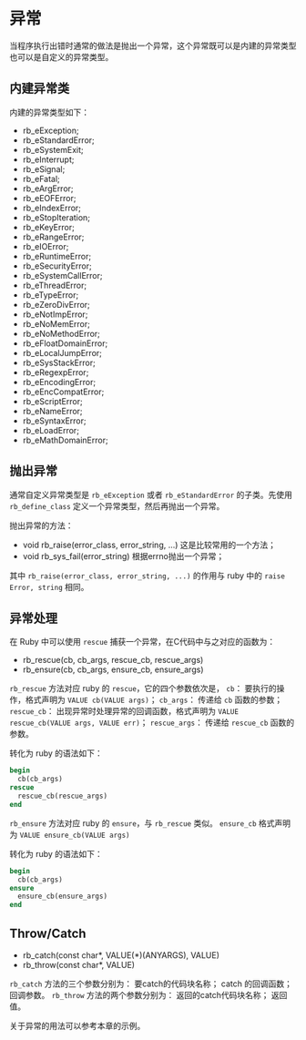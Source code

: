 # 异常

当程序执行出错时通常的做法是抛出一个异常，这个异常既可以是内建的异常类型也可以是自定义的异常类型。

## 内建异常类

内建的异常类型如下：

  * rb_eException;
  * rb_eStandardError;
  * rb_eSystemExit;
  * rb_eInterrupt;
  * rb_eSignal;
  * rb_eFatal;
  * rb_eArgError;
  * rb_eEOFError;
  * rb_eIndexError;
  * rb_eStopIteration;
  * rb_eKeyError;
  * rb_eRangeError;
  * rb_eIOError;
  * rb_eRuntimeError;
  * rb_eSecurityError;
  * rb_eSystemCallError;
  * rb_eThreadError;
  * rb_eTypeError;
  * rb_eZeroDivError;
  * rb_eNotImpError;
  * rb_eNoMemError;
  * rb_eNoMethodError;
  * rb_eFloatDomainError;
  * rb_eLocalJumpError;
  * rb_eSysStackError;
  * rb_eRegexpError;
  * rb_eEncodingError;
  * rb_eEncCompatError;
  * rb_eScriptError;
  * rb_eNameError;
  * rb_eSyntaxError;
  * rb_eLoadError;
  * rb_eMathDomainError;


## 抛出异常

通常自定义异常类型是 `rb_eException` 或者 `rb_eStandardError` 的子类。先使用  `rb_define_class` 定义一个异常类型，然后再抛出一个异常。

抛出异常的方法：

  * void rb_raise(error_class, error_string, ...) 这是比较常用的一个方法；
  * void rb_sys_fail(error_string)  根据errno抛出一个异常；

其中 `rb_raise(error_class, error_string, ...)` 的作用与 ruby 中的 `raise Error, string` 相同。


## 异常处理

在 Ruby 中可以使用 `rescue` 捕获一个异常，在C代码中与之对应的函数为：

  * rb_rescue(cb, cb_args, rescue_cb, rescue_args)
  * rb_ensure(cb, cb_args, ensure_cb, ensure_args)

`rb_rescue` 方法对应 ruby 的 `rescue`，它的四个参数依次是， `cb`： 要执行的操作，格式声明为 `VALUE cb(VALUE args)`； `cb_args`： 传递给 `cb` 函数的参数； `rescue_cb`： 出现异常时处理异常的回调函数，格式声明为 `VALUE rescue_cb(VALUE args, VALUE err)`； `rescue_args`： 传递给 `rescue_cb` 函数的参数。


转化为 ruby 的语法如下：

```ruby
begin
  cb(cb_args)
rescue
  rescue_cb(rescue_args)
end
```

`rb_ensure` 方法对应 ruby 的 `ensure`，与 `rb_rescue` 类似。 `ensure_cb` 格式声明为 `VALUE ensure_cb(VALUE args)`

转化为 ruby 的语法如下：

```ruby
begin
  cb(cb_args)
ensure
  ensure_cb(ensure_args)
end
```

## Throw/Catch

  * rb_catch(const char\*, VALUE(*)(ANYARGS), VALUE)
  * rb_throw(const char*, VALUE)

`rb_catch` 方法的三个参数分别为： 要catch的代码块名称； catch 的回调函数； 回调参数。
`rb_throw` 方法的两个参数分别为： 返回的catch代码块名称； 返回值。


关于异常的用法可以参考本章的示例。

